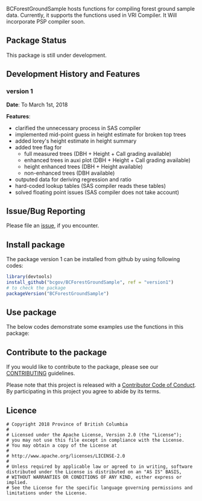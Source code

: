 <!-- README.md is generated from README.Rmd. Please edit that file -->
BCForestGroundSample hosts functions for compiling forest ground sample data. Currently, it supports the functions used in VRI Compiler. It Will incorporate PSP compiler soon.

Package Status
--------------

This package is still under development.

Development History and Features
--------------------------------

### version 1

**Date**: To March 1st, 2018

**Features**:

-   clarified the unnecessary process in SAS compiler
-   implemented mid-point guess in height estimate for broken top trees
-   added lorey's height estimate in height summary
-   added tree flag for
    -   full measured trees (DBH + Height + Call grading available)
    -   enhanced trees in auxi plot (DBH + Height + Call grading available)
    -   height enhanced trees (DBH + Height available)
    -   non-enhanced trees (DBH available)
-   outputed data for deriving regression and ratio
-   hard-coded lookup tables (SAS compiler reads these tables)
-   solved floating point issues (SAS compiler does not take account)

Issue/Bug Reporting
-------------------

Please file an [issue](https://github.com/bcgov/BCForestGroundSample/issues/), if you encounter.

Install package
---------------

The package version 1 can be installed from github by using following codes:

``` r
library(devtools)
install_github("bcgov/BCForestGroundSample", ref = "version1")
# to check the package
packageVersion("BCForestGroundSample")
```

Use package
-----------

The below codes demonstrate some examples use the functions in this package:

Contribute to the package
-------------------------

If you would like to contribute to the package, please see our [CONTRIBUTING](https://github.com/bcgov/BCForestGroundSample/blob/master/CONTRIBUTING.md) guidelines.

Please note that this project is released with a [Contributor Code of Conduct](https://github.com/bcgov/BCForestGroundSample/blob/master/CODE_OF_CONDUCT.md). By participating in this project you agree to abide by its terms.

Licence
-------

    # Copyright 2018 Province of British Columbia
    # 
    # Licensed under the Apache License, Version 2.0 (the "License");
    # you may not use this file except in compliance with the License.
    # You may obtain a copy of the License at
    # 
    # http://www.apache.org/licenses/LICENSE-2.0
    # 
    # Unless required by applicable law or agreed to in writing, software distributed under the License is distributed on an "AS IS" BASIS,
    # WITHOUT WARRANTIES OR CONDITIONS OF ANY KIND, either express or implied.
    # See the License for the specific language governing permissions and limitations under the License.
